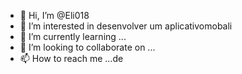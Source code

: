 - 👋 Hi, I’m @Eli018
- 👀 I’m interested in  desenvolver um aplicativomobali  
- 🌱 I’m currently learning ...
- 💞️ I’m looking to collaborate on ...
- 📫 How to reach me ...de

<!---
Eli018/Eli018 is a ✨ special ✨ repository because its `README.md` (this file) appears on your GitHub profile.
You can click the Preview link to take a look at your changes.
--->
